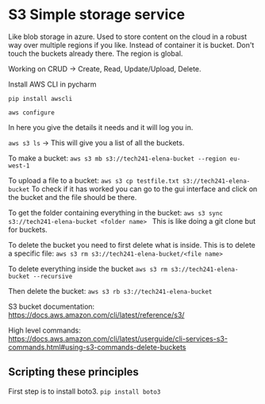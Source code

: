 # S3 Simple storage service

Like blob storage in azure. Used to store content on the cloud in a robust way over multiple regions if you like. Instead of container it is bucket. Don't touch the buckets already there. The region is global.

Working on CRUD -> Create, Read, Update/Upload, Delete.

Install AWS CLI in pycharm

`pip install awscli`

`aws configure`

In here you give the details it needs and it will log you in.

`aws s3 ls` -> This will give you a list of all the buckets.

To make a bucket:
`aws s3 mb s3://tech241-elena-bucket --region eu-west-1`

To upload a file to a bucket:
`aws s3 cp testfile.txt s3://tech241-elena-bucket`
To check if it has worked you can go to the gui interface and click on the bucket and the file should be there.

To get the folder containing everything in the bucket:
`aws s3 sync s3://tech241-elena-bucket <folder name>
`
This is like doing a git clone but for buckets.

To delete the bucket you need to first delete what is inside. This is to delete a specific file:
`aws s3 rm s3://tech241-elena-bucket/<file name>
`

To delete everything inside the bucket
`aws s3 rm s3://tech241-elena-bucket --recursive`

Then delete the bucket:
`aws s3 rb s3://tech241-elena-bucket
`

S3 bucket documentation:
https://docs.aws.amazon.com/cli/latest/reference/s3/

High level commands:
https://docs.aws.amazon.com/cli/latest/userguide/cli-services-s3-commands.html#using-s3-commands-delete-buckets

## Scripting these principles

First step is to install boto3. `pip install boto3`
